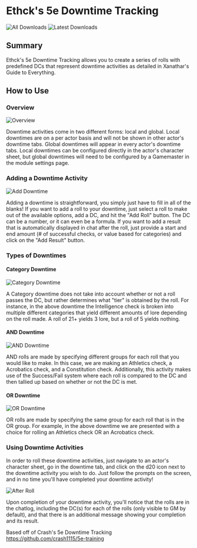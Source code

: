 # Ethck's 5e Downtime Tracking
![All Downloads](https://img.shields.io/github/downloads/ethck/downtime-ethck/total?style=for-the-badge)
![Latest Downloads](https://img.shields.io/github/downloads/ethck/downtime-ethck/latest/total?style=for-the-badge)

## Summary
Ethck's 5e Downtime Tracking allows you to create a series of rolls with predefined DCs that represent
downtime activities as detailed in Xanathar's Guide to Everything.

## How to Use
### Overview
![Overview](images/overview.png)


Downtime activities come in two different forms: local and global. Local downtimes are on a per actor
basis and will not be shown in other actor's downtime tabs. Global downtimes will appear in every actor's
downtime tabs. Local downtimes can be configured directly in the actor's character sheet, but global
downtimes will need to be configured by a Gamemaster in the module settings page.
### Adding a Downtime Activity
![Add Downtime](images/addDowntimeOverview.png)


Adding a downtime is straightforward, you simply just have to fill in all of the blanks! If you want to
add a roll to your downtime, just select a roll to make out of the available options, add a DC, and hit
the "Add Roll" button. The DC can be a number, or it can even be a formula. If you want to add a result
that is automatically displayed in chat after the roll, just provide a start and end amount
(# of successful checks, or value based for categories) and click on the "Add Result" button.
### Types of Downtimes
#### Category Downtime
![Category Downtime](images/researchDowntime.png)


A Category downtime does not take into account whether or not a roll passes the DC, but rather
determines what "tier" is obtained by the roll. For instance, in the above downtime the 
Intelligence check is broken into multiple different categories that yield different amounts
of lore depending on the roll made. A roll of 21+ yields 3 lore, but a roll of 5 yields nothing.
#### AND Downtime
![AND Downtime](images/pitFightingDowntime.png)


AND rolls are made by specifying different groups for each roll that you would like to make. In this
case, we are making an Athletics check, a Acrobatics check, and a Constitution check. Additionally,
this activity makes use of the Success/Fail system where each roll is compared to the DC and then 
tallied up based on whether or not the DC is met.
#### OR Downtime
![OR Downtime](images/orDowntime.png)


OR rolls are made by specifying the same group for each roll that is in the OR group. For example,
in the above downtime we are presented with a choice for rolling an Athletics check OR an Acrobatics
check.
### Using Downtime Activities
In order to roll these downtime activities, just navigate to an actor's character sheet, go in the
downtime tab, and click on the d20 icon next to the downtime activity you wish to do. Just follow
the prompts on the screen, and in no time you'll have completed your downtime activity!


![After Roll](images/postRoll.png)


Upon completion of your downtime activity, you'll notice that the rolls are in the chatlog, including
the DC(s) for each of the rolls (only visible to GM by default), and that there is an additional message
showing your completion and its result.


Based off of Crash's 5e Downtime Tracking https://github.com/crash1115/5e-training
